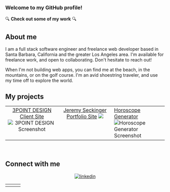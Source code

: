 ### Welcome to my GitHub profile!

:mag: **Check out some of my work**	:mag:

 ## About me
 
 I am a full stack software engineer and freelance web developer based in Santa Barbara, California and the greater Los Angeles area. I'm available for freelance work, and open to collaborating. Don't hesitate to reach out!

When I'm not building web apps, you can find me at the beach, in the mountains, or on the golf course. I'm an avid shoestring traveler, and use my time off to explore the world.

## My projects  
<table><tr><td valign="top" width="33%">
<div align="center"> 
    <a href="https://3pointdesign.netlify.app/">3POINT DESIGN Client Site</a>
    <img src="https://i.imgur.com/zUUZZ3c.jpg" alt="3POINT DESIGN Screenshot">
</div>
</td><td valign="top" width="33%">
<div align="center">
  <a href="https://jeremyseckinger.netlify.app"/>Jeremy Seckinger Portfolio Site</a>
  <img src="https://i.imgur.com/LgIFAWl.png alt="Jeremy Seckinger Portfolio Site Screenshot">
</div>
</td><td valign="top" width="33%">
  <a href="https://horoscopegenerator.netlify.app/">Horoscope Generator</a>
  <img src="https://i.imgur.com/cYQVBFB.png" alt="Horoscope Generator Screenshot">
<div align="center">   
</div>
</td></tr></table> 

<br/>
<table><tr><td valign="top" width="33%">
<div align="center"> 

</div>
</td>

## Connect with me
<div align="center">
<a href="www.linkedin.com/in/jeremy-seckinger" target="_blank">
<img src="https://img.shields.io/badge/linkedin-%231E77B5.svg?&style=for-the-badge&logo=linkedin&logoColor=white" alt="linkedin">
</a>
</div>
